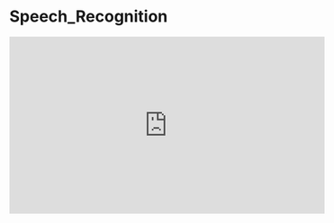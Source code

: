 # Speech_Recognition
<iframe width="560" height="315" src="https://www.youtube.com/embed/3wH2p2wdduQ" title="YouTube video player" frameborder="0" allow="accelerometer; autoplay; clipboard-write; encrypted-media; gyroscope; picture-in-picture" allowfullscreen></iframe>

